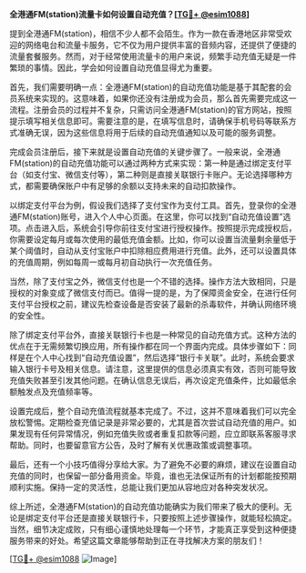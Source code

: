 **全港通FM(station)流量卡如何设置自动充值？[[TG💪+ @esim1088](https://t.me/s/esim1088)]**

提到全港通FM(station)，相信不少人都不会陌生。作为一款在香港地区非常受欢迎的网络电台和流量卡服务，它不仅为用户提供丰富的音频内容，还提供了便捷的流量套餐服务。然而，对于经常使用流量卡的用户来说，频繁手动充值无疑是一件繁琐的事情。因此，学会如何设置自动充值显得尤为重要。

首先，我们需要明确一点：全港通FM(station)的自动充值功能是基于其配套的会员系统来实现的。这意味着，如果你还没有注册成为会员，那么首先需要完成这一流程。注册会员的过程并不复杂，只需访问全港通FM(station)的官方网站，按照提示填写相关信息即可。需要注意的是，在填写信息时，请确保手机号码等联系方式准确无误，因为这些信息将用于后续的自动充值通知以及可能的服务调整。

完成会员注册后，接下来就是设置自动充值的关键步骤了。一般来说，全港通FM(station)的自动充值功能可以通过两种方式来实现：第一种是通过绑定支付平台（如支付宝、微信支付等），第二种则是直接关联银行卡账户。无论选择哪种方式，都需要确保账户中有足够的余额以支持未来的自动扣款操作。

以绑定支付平台为例，假设我们选择了支付宝作为支付工具。首先，登录你的全港通FM(station)账号，进入个人中心页面。在这里，你可以找到“自动充值设置”选项。点击进入后，系统会引导你前往支付宝进行授权操作。按照提示完成授权后，你需要设定每月或每次使用的最低充值金额。比如，你可以设置当流量剩余量低于某个阈值时，自动从支付宝账户中扣除相应费用进行充值。此外，还可以设置具体的充值周期，例如每周一或每月初自动执行一次充值任务。

当然，除了支付宝之外，微信支付也是一个不错的选择。操作方法大致相同，只是授权的对象变成了微信支付而已。值得一提的是，为了保障资金安全，在进行任何支付平台授权之前，建议先检查设备是否安装了最新的杀毒软件，并确认网络环境的安全性。

除了绑定支付平台外，直接关联银行卡也是一种常见的自动充值方式。这种方法的优点在于无需频繁切换应用，所有操作都在同一个界面内完成。具体步骤如下：同样是在个人中心找到“自动充值设置”，然后选择“银行卡关联”。此时，系统会要求输入银行卡号及相关信息。请注意，这里提供的信息必须真实有效，否则可能导致充值失败甚至引发其他问题。在确认信息无误后，再次设定充值条件，比如最低余额触发点及充值频率等。

设置完成后，整个自动充值流程就基本完成了。不过，这并不意味着我们可以完全放松警惕。定期检查充值记录是非常必要的，尤其是首次尝试自动充值的用户。如果发现有任何异常情况，例如充值失败或者重复扣款等问题，应立即联系客服寻求帮助。同时，也要留意官方公告，及时了解有关优惠政策或调整事项。

最后，还有一个小技巧值得分享给大家。为了避免不必要的麻烦，建议在设置自动充值的同时，也保留一部分备用资金。毕竟，谁也无法保证所有的计划都能按预期顺利实施。保持一定的灵活性，总能让我们更加从容地应对各种突发状况。

综上所述，全港通FM(station)的自动充值功能确实为我们带来了极大的便利。无论是绑定支付平台还是直接关联银行卡，只要按照上述步骤操作，就能轻松搞定。当然，细节决定成败，只有细心谨慎地处理每一个环节，才能真正享受到这种便捷服务带来的好处。希望这篇文章能够帮助到正在寻找解决方案的朋友们！

[[TG💪+ @esim1088](https://t.me/s/esim1088) ![Image](https://i.postimg.cc/4NQfJmqS/Snipaste-2025-05-13-00-14-12.png)]